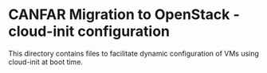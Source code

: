 # CANFAR Migration to OpenStack - cloud-init configuration

This directory contains files to facilitate dynamic configuration of VMs using cloud-init at boot time.
